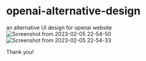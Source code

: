 # openai-alternative-design
an alternative UI design for openai website
![Screenshot from 2023-02-05 22-54-50](https://user-images.githubusercontent.com/105612037/216841683-b489c657-c65a-436c-9401-738c592b2d60.png)
![Screenshot from 2023-02-05 22-54-33](https://user-images.githubusercontent.com/105612037/216841684-26ff2e47-d26d-45b0-967b-e2ead294c6e5.png)

Thank you!
